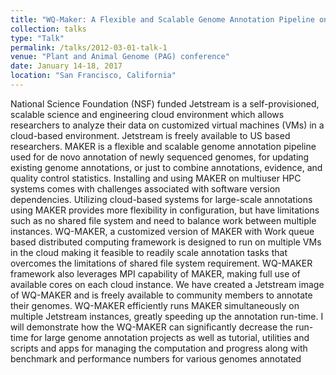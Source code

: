 ```yaml
---
title: "WQ-Maker: A Flexible and Scalable Genome Annotation Pipeline on Jetstream Cloud"
collection: talks
type: "Talk"
permalink: /talks/2012-03-01-talk-1
venue: "Plant and Animal Genome (PAG) conference"
date: January 14-18, 2017
location: "San Francisco, California"
---
```


National Science Foundation (NSF) funded Jetstream is a self-provisioned, scalable science and engineering cloud environment which allows researchers to analyze their data on customized virtual machines (VMs) in a cloud-based environment. Jetstream is freely available to US based researchers. MAKER is a flexible and scalable genome annotation pipeline used for de novo annotation of newly sequenced genomes, for updating existing genome annotations, or just to combine annotations, evidence, and quality control statistics. Installing and using MAKER on multiuser HPC systems comes with challenges associated with software version dependencies. Utilizing cloud-based systems for large-scale annotations using MAKER provides more flexibility in configuration, but have limitations such as no shared file system and need to balance work between multiple instances. WQ-MAKER, a customized version of MAKER with Work queue based distributed computing framework is designed to run on multiple VMs in the cloud making it feasible to readily scale annotation tasks that overcomes the limitations of shared file system requirement. WQ-MAKER framework also leverages MPI capability of MAKER, making full use of available cores on each cloud instance. We have created a Jetstream image of WQ-MAKER and is freely available to community members to annotate their genomes. WQ-MAKER efficiently runs MAKER simultaneously on multiple Jetstream instances, greatly speeding up the annotation run-time. I will demonstrate how the WQ-MAKER can significantly decrease the run-time for large genome annotation projects as well as tutorial, utilities and scripts and apps for managing the computation and progress along with benchmark and performance numbers for various genomes annotated
